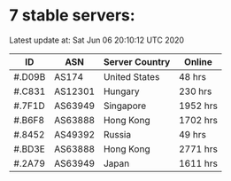 # 7 stable servers:

Latest update at: Sat Jun 06 20:10:12 UTC 2020

| ID | ASN | Server Country | Online |
| -- | --- | -------------- | ------ |
| #.D09B | AS174 | United States | 48 hrs |
| #.C831 | AS12301 | Hungary | 230 hrs |
| #.7F1D | AS63949 | Singapore | 1952 hrs |
| #.B6F8 | AS63888 | Hong Kong | 1702 hrs |
| #.8452 | AS49392 | Russia | 49 hrs |
| #.BD3E | AS63888 | Hong Kong | 2771 hrs |
| #.2A79 | AS63949 | Japan | 1611 hrs |

